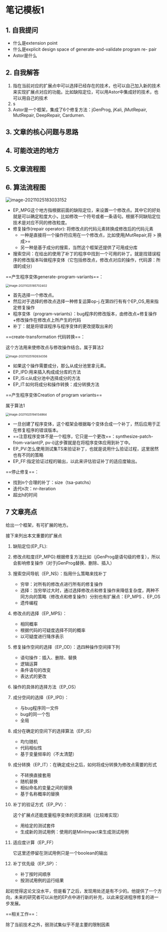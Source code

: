 # 笔记模板1

## 1. 自我提问

* 什么是extension point
* 什么是explicit design space of generate-and-validate program re- 
  pair
* Astor是什么

## 2. 自我解答

1. 指在当前对应的扩展点中可以选择已经存在的技术，也可以自己加入新的技术来实现扩展点对应的功能。比如缺陷定位，可以用Astor中集成好的技术，也可以用自己的技术
2. s
3. Astor是一个框架，集成了6个修复方法：jGenProg, jKali, jMutRepair, MutRepair, DeepRepair, Cardumen.

## 3. 文章的核心问题与思路



## 4. 可能改进的地方

## 5. 文章流程图

## 6. 算法流程图

![image-20211025183033152](C:\Users\HDULAB601\AppData\Roaming\Typora\typora-user-images\image-20211025183033152.png)

* EP_MPG这个地方指根据前面的缺陷定位，来设置一个修改点。其中它的好处就是可以确定粒度大小，比如修改一个符号或者一条语句。根据不同缺陷定位技术是对应不同的修改粒度。
* 修复操作(repair operator): 将修改点的代码元素转换成修改后的代码元素
  * 一种是直接将一个操作符应用在一个修改点，比如使用jMutRepair,将 > 换成>=
  * 另一种是基于成分的搜索，当然这个框架还提供了可用成分库
* 搜索空间：在给出的使用了补丁的程序中找到一个可用的补丁。就是找错误程序的修改版本叫做程序变体（它包括修改点，修改点对应的操作，代码源：所谓的成分）

==产生程序变体generate-program-variants==：

<img src="C:\Users\HDULAB601\AppData\Roaming\Typora\typora-user-images\image-20211025185702402.png" alt="image-20211025185702402" style="zoom:67%;" />

* 首先选择一个修改点。
* 然后对于选择的修改点选择一种修复运算op-j.在第四行有有个EP_OS,用来指定修复操作
* 程序变体（program-variants）：bug程序的修改版本，由修改点+修复操作+修改操作在修改点上所产生的代码
* 补丁：就是将错误程序与程序变体的更改提取出来的

==create-transformation 代码转换==：

这个方法用来使修改点与修改操作结合。属于算法2

<img src="C:\Users\HDULAB601\AppData\Roaming\Typora\typora-user-images\image-20211025192634356.png" alt="image-20211025192634356" style="zoom:67%;" />

* 如果这个操作需要成分，那么从成分池里拿元素。
* EP_IPD:用来插入构成成分库的方法
* EP_IS:c从成分池中选择成分的方法
* EP_IT:如何将成分和操作转换：成分转换方法

==产生程序变体Creation of program variants==

属于算法1

<img src="C:\Users\HDULAB601\AppData\Roaming\Typora\typora-user-images\image-20211025194134864.png" alt="image-20211025194134864" style="zoom:67%;" />

* 一旦创建了程序变体，这个框架会根据每个变体合成一个补丁，然后应用于正在修复程序的错误版本。
* ==注意程序变体不是一个程序，它只是一个更改==：synthesize-patch-from-variant(P, pv-i)这步骤就是在将程序变体应用到补丁中。
* EP_PV:怎么使用测试集TS来验证补丁，也就是说用什么验证过程，这里居然也有不同的策略
* EP_FF:指定验证过程的输出，以此来评估验证补丁的适应度输出。

==停止修复==：

* 找到n个合理的补丁：size（tsa-patchs）
* 迭代n次：nr-iteration
* 超出h的时间

## 7 文章亮点

给出一个框架，有可扩展的地方。

接下来列出本文重要的扩展点

1. 缺陷定位(EP_FL):

2. 修改点粒度(EP_MPG):根据修复方法比如（jGenProg是语句级的修复），所以会影响修复操作（对于jGenProg替换、删除、插入）

3. 搜索空间导航（EP_NS）：指用什么策略来找补丁
   * 穷举：对所有的修改点进行所有的修复操作
   * 选择：当穷举过大时，通过选择修改点和修复操作来降低复杂度，两种不同方向的策略（修改点和修复操作）分别也有扩展点：EP_MPS 、EP_OS 
   * 遗传编程
   
4. 修改点的选择（EP_MPS）：
   * 相同概率
   * 根据代码的可疑度选择不同的概率
   * 以可疑度进行降序表示
   
5. 修复操作空间的选择（EP_OD）：选四种操作空间择下列
   * 语句操作：插入、删除、替换
   * 逻辑运算
   * 条件语句的改变
   * 表达式的更改
   
6. 操作的具体的选择方法（EP_OS）

7. 成分空间的选择（EP_IPD）：

   * 与bug程序同一文件
   * bug的同一个包
   * 全局

8. 成分在确定的空间下的选择算法（EP_IS）

   * 均匀随机
   * 代码相似性
   * 基于变量频率的（不太清楚）

9. 成分转换（EP_IT）：在确定成分之后，如何将成分转换为修改点需要的形式

   * 不转换直接套用
   * 随机替换
   * 相似命名的变量之间的替换
   * 基于名称概率的替换

10. 补丁的验证方式（EP_PV）：

    这个扩展点还能度量程序变体的资源消耗（比较难实现）

    * 用给定的测试套件
    * 生成新的测试用例：使用的是MinImpact来生成测试用例

11. 适应度计算（EP_FF）

    它这里还停留在测试用例只是一个boolean的输出

12. 补丁优先级（EP_SP）：

    * 补丁按时间顺序
    * 按测试用例的运行结果

起初觉得这论文没水平，但是看了之后，发现用处还是有不少的。他提供了一个方向，未来的研究者可以从他的EP点中进行新的补充，以此来促进程序修复的进一步发展。

==相关工作==：

除了当前技术之外，弱测试集似乎不是主要的限制因素

